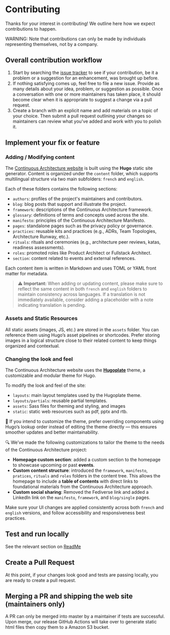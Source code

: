 # Contributing

Thanks for your interest in contributing! We outline here how we expect contributions to happen.

WARNING: Note that contributions can only be made by individuals representing themselves, not by a company.

## Overall contribution workflow

1. Start by searching the [issue tracker](https://github.com/michelin/Continuous-Architecture-Toolkit/issues) to see if your contribution, be it a problem or a suggestion for an enhancement, was brought up before.
2. If nothing satisfying comes up, feel free to file a new issue. Provide as many details about your idea, problem, or suggestion as possible. Once a conversation with one or more maintainers has taken place, it should become clear when it is appropriate to suggest a change via a pull request.
3. Create a branch with an explicit name and add materials on a topic of your choice. Then submit a pull request outlining your changes so maintainers can review what you've added and work with you to polish it.

## Implement your fix or feature

### Adding / Modifying content

The [Continuous Architecture website](https://continuous-architecture.org) is built using the **Hugo** static site generator. Content is organized under the `content` folder, which supports multilingual structure via two main subfolders: `french` and `english`.

Each of these folders contains the following sections:

- `authors`: profiles of the project's maintainers and contributors.
- `blog`: blog posts that support and illustrate the project.
- `framework`: descriptions of the Continuous Architecture framework.
- `glossary`: definitions of terms and concepts used across the site.
- `manifesto`: principles of the Continuous Architecture Manifesto.
- `pages`: standalone pages such as the privacy policy or governance.
- `practices`: reusable kits and practices (e.g., ADRs, Team Topologies, Architecture Runway, etc.).
- `rituals`: rituals and ceremonies (e.g., architecture peer reviews, katas, readiness assessments).
- `roles`: promoted roles like Product Architect or Fullstack Architect.
- `section`: content related to events and external references.

Each content item is written in Markdown and uses TOML or YAML front matter for metadata.

> ⚠️ **Important:** When adding or updating content, please make sure to reflect the same content in both `french` and `english` folders to maintain consistency across languages. If a translation is not immediately available, consider adding a placeholder with a note indicating translation is pending.

### Assets and Static Resources

All static assets (images, JS, etc.) are stored in the `assets` folder. You can reference them using Hugo’s asset pipelines or shortcodes. Prefer storing images in a logical structure close to their related content to keep things organized and contextual.

### Changing the look and feel

The Continuous Architecture website uses the [**Hugoplate**](https://github.com/zeon-studio/hugoplate) theme, a customizable and modular theme for Hugo.

To modify the look and feel of the site:

- `layouts`: main layout templates used by the Hugoplate theme.
- `layouts/partials`: reusable partial templates.
- `assets`: Sass files for theming and styling, and images
- `static`: static web resources such as pdf, pptx and rtb.

📌 If you intend to customize the theme, prefer overriding components using Hugo’s lookup order instead of editing the theme directly — this ensures smoother updates and better maintainability.

🔍 We’ve made the following customizations to tailor the theme to the needs of the Continuous Architecture project:

- **Homepage custom section**: added a custom section to the homepage to showcase upcoming or past **events**.
- **Custom content structure**: introduced the `framework`, `manifesto`, `pratices`, `rituals` and `roles` folders in the content tree. This allows the homepage to include a **table of contents** with direct links to foundational materials from the Continuous Architecture approach.
- **Custom social sharing**: Removed the Fediverse link and added a LinkedIn link on the `manifesto`, `framework`, and `blog/single` pages.

Make sure your UI changes are applied consistently across both `french` and `english` versions, and follow accessibility and responsiveness best practices.

## Test and run locally

See the relevant section on [ReadMe](readme)

## Create a Pull Request

At this point, if your changes look good and tests are passing locally, you are ready to create a pull request.

## Merging a PR and shipping the web site (maintainers only)

A PR can only be merged into master by a maintainer if tests are successful. Upon merge, our release GitHub Actions will take over to generate static html files then copy them to a Amazon S3 bucket.
